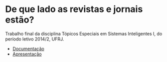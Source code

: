 De que lado as revistas e jornais estão?
====

Trabalho final da disciplina Tópicos Especiais em Sistemas Inteligentes I, do período letivo 2014/2, UFRJ.

- [Documentação](https://github.com/filipexavier/tesi/wiki)
- [Apresentação](https://docs.google.com/presentation/d/1EWcZHfWjQhjJiMj9mdEeP-YCrFkMIvGqGj2xuh1_B5o/edit?usp=sharing)
